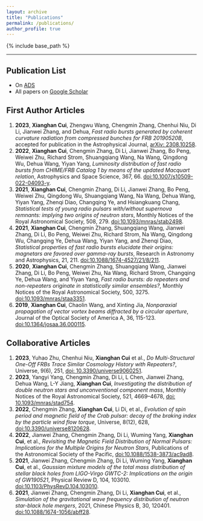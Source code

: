 ```yaml
---
layout: archive
title: "Publications"
permalink: /publications/
author_profile: true
---
```


{% include base_path %}

----

## Publication List

- On [ADS](https://ui.adsabs.harvard.edu/search/q=orcid%3A0000-0002-6165-0977&sort=date%20desc%2C%20bibcode%20desc&p_=0)
- All papers on [Google Scholar](https://scholar.google.com.hk/citations?user=10lxAw4AAAAJ&hl=zh-CN&authuser=1)

## First Author Articles

1. **2023**, **Xianghan Cui**, Zhengwu Wang, Chengmin Zhang, Chenhui Niu, Di Li, Jianwei Zhang, and Dehua, *Fast radio bursts generated by coherent curvature radiation from compressed bunches for FRB 20190520B*, accepted for publication in the Astrophysical Journal, [arXiv: 2308.10258](https://arxiv.org/abs/2308.10258).
2. **2022**, **Xianghan Cui**, Chengmin Zhang, Di Li, Jianwei Zhang, Bo Peng, Weiwei Zhu, Richard Strom, Shuangqiang Wang, Na Wang, Qingdong Wu, Dehua Wang, Yiyan Yang, *Luminosity distribution of fast radio bursts from CHIME/FRB Catalog 1 by means of the updated Macquart relation*, Astrophysics and Space Science, 367, 66. [doi:10.1007/s10509-022-04093-y](https://link.springer.com/article/10.1007/s10509-022-04093-y).
3. **2021**, **Xianghan Cui**, Chengmin Zhang, Di Li, Jianwei Zhang, Bo Peng, Weiwei Zhu, Qingdong Wu, Shuangqiang Wang, Na Wang, Dehua Wang, Yiyan Yang, Zhenqi Diao, Changqing Ye, and Hsiangkuang Chang, *Statistical tests of young radio pulsars with/without supernova remnants: implying two origins of neutron stars*, Monthly Notices of the Royal Astronomical Society, 508, 279. [doi:10.1093/mnras/stab2498](https://doi.org/10.1093/mnras/stab2498).
4. **2021**, **Xianghan Cui**, Chengmin Zhang, Shuangqiang Wang, Jianwei Zhang, Di Li, Bo Peng, Weiwei Zhu, Richard Strom, Na Wang, Qingdong Wu, Changqing Ye, Dehua Wang, Yiyan Yang, and Zhenqi Diao, *Statistical properties of fast radio bursts elucidate their origins: magnetars are favored over gamma-ray bursts*, Research in Astronomy and Astrophysics, 21, 211. [doi:10.1088/1674-4527/21/8/211](https://doi.org/10.1088/1674-4527/21/8/211).
5. **2020**, **Xianghan Cui**, Chengmin Zhang, Shuangqiang Wang, Jianwei Zhang, Di Li, Bo Peng, Weiwei Zhu, Na Wang, Richard Strom, Changqing Ye, Dehua Wang, and Yiyan Yang, *Fast radio bursts: do repeaters and non-repeaters originate in statistically similar ensembles?*, Monthly Notices of the Royal Astronomical Society, 500, 3275. [doi:10.1093/mnras/staa3351](https://doi.org/10.1093/mnras/staa3351).
6. **2019**, **Xianghan Cui**, Chaolin Wang, and Xinting Jia, *Nonparaxial propagation of vector vortex beams diffracted by a circular aperture*, Journal of the Optical Society of America A, 36, 115-123. [doi:10.1364/josaa.36.000115](https://doi.org/10.1364/josaa.36.000115).



## Collaborative Articles

1. **2023**, Yuhao Zhu, Chenhui Niu, **Xianghan Cui** et al., *Do Multi-Structural One-Off FRBs Trace Similar Cosmology History with Repeaters?*, Universe, 9(6), 251, [doi: 10.3390/universe9060251](https://doi.org/10.3390/universe9060251).
2. **2023**, Yangyi Yang, Chengmin Zhang, Di Li, L Chen, Jianwei Zhang, Dehua Wang, L-Y Jiang, **Xianghan Cui**, *Investigating the distribution of double neutron stars and unconventional component mass*, Monthly Notices of the Royal Astronomical Society, 521, 4669–4678, [doi: 10.1093/mnras/stad754](https://doi.org/10.1093/mnras/stad754).
3. **2022**, Chengmin Zhang, **Xianghan Cui**, Li Di, et al., *Evolution of spin period and magnetic field of the Crab pulsar: decay of the braking index by the particle wind flow torque*, Universe, 8(12), 628, [doi:10.3390/universe8120628](https://www.mdpi.com/2218-1997/8/12/628).
4. **2022**, Jianwei Zhang, Chengmin Zhang, Di Li, Wuming Yang, **Xianghan Cui**, et al., *Revisiting the Magnetic Field Distribution of Normal Pulsars: Implications for the Multiple Origins for Neutron Stars*, Publications of the Astronomical Society of the Pacific, [doi:10.1088/1538-3873/ac9ad8](https://iopscience.iop.org/article/10.1088/1538-3873/ac9ad8).
5. **2021**, Jianwei Zhang, Chengmin Zhang, Di Li, Wuming Yang, **Xianghan Cui**, et al., *Gaussian mixture models of the total mass distribution of stellar black holes from LIGO-Virgo GWTC-2: Implications on the origin of GW190521*, Physical Review D, 104, 103010. [doi:10.1103/PhysRevD.104.103010](https://doi.org/10.1103/PhysRevD.104.103010).
6. **2021**, Jianwei Zhang, Chengmin Zhang, Di Li, **Xianghan Cui**, et al., *Simulation of the gravitational wave frequency distribution of neutron star-black hole mergers*, 2021, Chinese Physics B, 30, 120401. [doi:10.1088/1674-1056/abff28](https://doi.org/10.1088/1674-1056/abff28).
